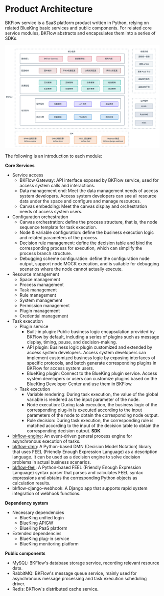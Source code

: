 # Product Architecture

BKFlow service is a SaaS platform product written in Python, relying on related BlueKing basic services and public components. For related core service modules, BKFlow abstracts and encapsulates them into a series of SDKs.

![Product Architecture Diagram](assets/bkflow_arc.png)

The following is an introduction to each module:

**Core Services**

- Service access
  - BKFlow Gateway: API interface exposed by BKFlow service, used for access system calls and interactions.
  - Data management end: Meet the data management needs of access system developers. Access system developers can see all resource data under the space and configure and manage resources.
  - Canvas embedding: Meet the canvas display and orchestration needs of access system users.
- Configuration orchestration
  - Canvas orchestration: define the process structure, that is, the node sequence template for task execution.
  - Node & variable configuration: define the business execution logic and related parameters of the process.
  - Decision rule management: define the decision table and bind the corresponding process for execution, which can simplify the process branch structure.
  - Debugging scheme configuration: define the configuration node output, support node MOCK execution, and is suitable for debugging scenarios where the node cannot actually execute.
- Resource management
  - Space management
  - Process management
  - Task management
  - Rule management
  - System management
  - Permission management
  - Plugin management
  - Credential management
- Task execution
  - Plugin service
    - Built-in plugin: Public business logic encapsulation provided by BKFlow by default, including a series of plugins such as message display, timing, pause, and decision-making.
    - API plugin: Business logic plugin customized and extended by access system developers. Access system developers can implement customized business logic by exposing interfaces of specific protocols, and batch generate corresponding plugins in BKFlow for access system users.
    - BlueKing plugin: Connect to the BlueKing plugin service. Access system developers or users can customize plugins based on the BlueKing Developer Center and use them in BKFlow.
  - Task execution
    - Variable rendering: During task execution, the value of the global variable is rendered as the input parameter of the node.
    - Node execution: During task execution, the business logic of the corresponding plug-in is executed according to the input parameters of the node to obtain the corresponding node output.
    - Rule decision: During task execution, the corresponding rule is matched according to the input of the decision table to obtain the corresponding decision output.
**SDK**
- [bkflow-engine](https://github.com/TencentBlueKing/bamboo-engine): An event-driven general process engine for asynchronous execution of tasks.
- [bkflow-dmn](https://github.com/TencentBlueKing/bkflow-dmn): A Python-based DMN (Decision Model Notation) library that uses FEEL (Friendly Enough Expression Language) as a description language. It can be used as a decision engine to solve decision problems in actual business scenarios.
- [bkflow-feel](https://github.com/TencentBlueKing/bkflow-feel): A Python-based FEEL (Friendly Enough Expression Language) syntax parser that parses and calculates FEEL syntax expressions and obtains the corresponding Python objects as calculation results.
- bkflow-django-webhook: A Django app that supports rapid system integration of webhook functions.

**Dependency system**
- Necessary dependencies
  - BlueKing unified login
  - BlueKing APIGW
  - BlueKing PaaS platform
- Extended dependencies
  - BlueKing plug-in service
  - BlueKing monitoring platform

**Public components**
- MySQL: BKFlow's database storage service, recording relevant resource data.
- RabbitMQ: BKFlow's message queue service, mainly used for asynchronous message processing and task execution scheduling driver.
- Redis: BKFlow's distributed cache service.

